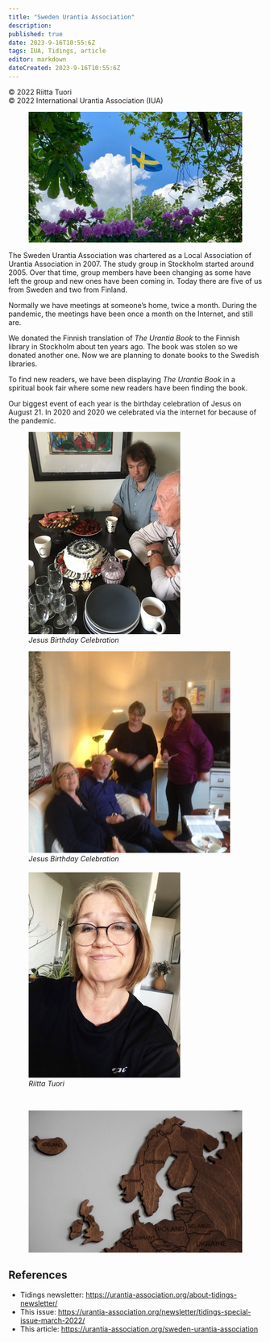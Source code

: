 ```yaml
---
title: "Sweden Urantia Association"
description: 
published: true
date: 2023-9-16T10:55:6Z
tags: IUA, Tidings, article
editor: markdown
dateCreated: 2023-9-16T10:55:6Z
---
```


<p class="v-card v-sheet theme--light gray lighten-3 px-2">© 2022 Riitta Tuori<br>© 2022 International Urantia Association (IUA)</p>

<figure id="Figure_1" class="image urantiapedia image-style-align-left">
<img src="../../../image/article/IUA_Tidings/Swedish-Flag-cropped-scaled-e1648080463725.jpg">
</figure>

The Sweden Urantia Association was chartered as a Local Association of Urantia Association in 2007. The study group in Stockholm started around 2005. Over that time, group members have been changing as some have left the group and new ones have been coming in. Today there are five of us from Sweden and two from Finland.

Normally we have meetings at someone’s home, twice a month. During the pandemic, the meetings have been once a month on the Internet, and still are. 

We donated the Finnish translation of _The Urantia Book_ to the Finnish library in Stockholm about ten years ago. The book was stolen so we donated another one. Now we are planning to donate books to the Swedish libraries. 

To find new readers, we have been displaying _The Urantia Book_ in a spiritual book fair where some new readers have been finding the book. 

Our biggest event of each year is the birthday celebration of Jesus on August 21. In 2020 and 2020 we celebrated via the internet for because of the pandemic.

<figure id="Figure_2" class="image urantiapedia image-style-align-left">
<img src="../../../image/article/IUA_Tidings/Sweden02.jpg">
<figcaption><em>Jesus Birthday Celebration</em></figcapton>
</figure>



<figure id="Figure_3" class="image urantiapedia image-style-align-left">
<img src="../../../image/article/IUA_Tidings/Sweden01-e1648080437697.jpg">
<figcaption><em>Jesus Birthday Celebration</em></figcapton>
</figure>



<figure id="Figure_4" class="image urantiapedia image-style-align-left">
<img src="../../../image/article/IUA_Tidings/Sweden03.jpg">
<figcaption><em>Riitta Tuori</em></figcapton>
</figure>

<br style="clear:both;"/>

<figure id="Figure_5" class="image urantiapedia">
<img src="../../../image/article/IUA_Tidings/Map-of-Sweden-706x470.jpg">
</figure>


## References

- Tidings newsletter: https://urantia-association.org/about-tidings-newsletter/
- This issue: https://urantia-association.org/newsletter/tidings-special-issue-march-2022/
- This article: https://urantia-association.org/sweden-urantia-association